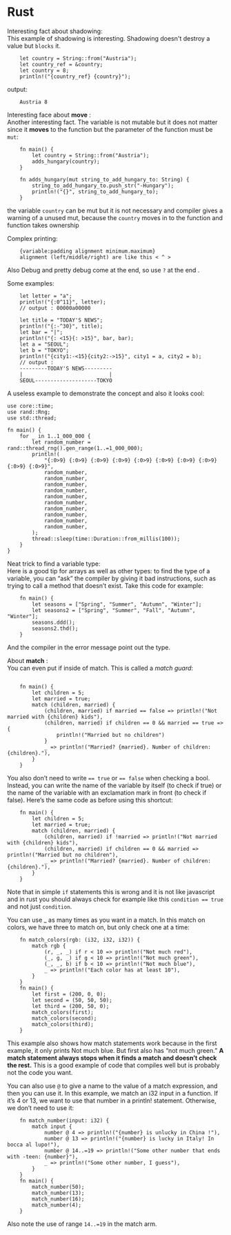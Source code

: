 # Rust
Interesting fact about shadowing: <br/>
This example of shadowing is interesting. Shadowing doesn't destroy a value but `blocks` it.
```
    let country = String::from("Austria");
    let country_ref = &country;
    let country = 8;
    println!("{country_ref} {country}");
```
output:
```
    Austria 8
```

Interesting face about **move** : <br />
Another interesting fact. The variable is not mutable but it does not matter since it **moves** to
the function but the parameter of the function must be `mut`:
```
    fn main() {
        let country = String::from("Austria");
        adds_hungary(country);
    }

    fn adds_hungary(mut string_to_add_hungary_to: String) {
        string_to_add_hungary_to.push_str("-Hungary");
        println!("{}", string_to_add_hungary_to);
    }
```
the variable `country` can be mut but it is not necessary and compiler gives a warning of a unused mut, 
because the `country` moves in to the function and function takes ownership

Complex printing:
```
    {variable:padding alignment minimum.maximum}
    alignment (left/middle/right) are like this < ^ >
```
Also Debug and pretty debug come at the end, so use `?` at the end .

Some examples:
```
    let letter = "a";
    println!("{:0^11}", letter);
    // output : 00000a00000

    let title = "TODAY'S NEWS";
    println!("{:-^30}", title);
    let bar = "|";
    println!("{: <15}{: >15}", bar, bar);
    let a = "SEOUL";
    let b = "TOKYO";
    println!("{city1:-<15}{city2:->15}", city1 = a, city2 = b);
    // output : 
    ---------TODAY'S NEWS---------
    |                            |
    SEOUL--------------------TOKYO
```

A useless example to demonstrate the concept and also it looks cool:
```
use core::time;
use rand::Rng;
use std::thread;

fn main() {
    for _ in 1..1_000_000 {
        let random_number = rand::thread_rng().gen_range(1..=1_000_000);
        println!(
            "{:0>9} {:0>9} {:0>9} {:0>9} {:0>9} {:0>9} {:0>9} {:0>9} {:0>9} {:0>9}",
            random_number,
            random_number,
            random_number,
            random_number,
            random_number,
            random_number,
            random_number,
            random_number,
            random_number,
            random_number,
        );
        thread::sleep(time::Duration::from_millis(100));
    }
}
```

Neat trick to find a variable type: <br/>
Here is a good tip for arrays as well as other types: to find the type of a variable, you
can “ask” the compiler by giving it bad instructions, such as trying to call a method
that doesn’t exist. Take this code for example:
```
    fn main() {
        let seasons = ["Spring", "Summer", "Autumn", "Winter"];
        let seasons2 = ["Spring", "Summer", "Fall", "Autumn", "Winter"];
        seasons.ddd();
        seasons2.thd();
    }
```
And the compiler in the error message point out the type.

About **match** : <br/>
You can even put if inside of match. This is called a *match guard*:
```

    fn main() {
        let children = 5;
        let married = true;
        match (children, married) {
            (children, married) if married == false => println!("Not married with {children} kids"),
            (children, married) if children == 0 && married == true => {
                println!("Married but no children")
            }
            _ => println!("Married? {married}. Number of children: {children}."),
        }
    }
```

You also don’t need to write `== true` or `== false` when checking a bool. Instead, you can write the name of the 
variable by itself (to check if true) or the name of the variable with an exclamation mark in front (to check if false). 
Here’s the same code as before using this shortcut:
```
    fn main() {
        let children = 5;
        let married = true;
        match (children, married) {
            (children, married) if !married => println!("Not married with {children} kids"),
            (children, married) if children == 0 && married => println!("Married but no children"),
            _ => println!("Married? {married}. Number of children: {children}."),
        }
    }
```
Note that in simple `if` statements this is wrong and it is not like javascript and in rust you should always check
for example like this `condition == true` and not just `condition`. <br/>

You can use _ as many times as you want in a match. In this match on colors, we have three to match on, but only 
check one at a time:
```
    fn match_colors(rgb: (i32, i32, i32)) {
        match rgb {
            (r, _, _) if r < 10 => println!("Not much red"),
            (_, g, _) if g < 10 => println!("Not much green"),
            (_, _, b) if b < 10 => println!("Not much blue"),
            _ => println!("Each color has at least 10"),
        }
    }
    fn main() {
        let first = (200, 0, 0);
        let second = (50, 50, 50);
        let third = (200, 50, 0);
        match_colors(first);
        match_colors(second);
        match_colors(third);
    }
```

This example also shows how match statements work because in the first example, it only prints Not much blue. But 
first also has “not much green.” **A match statement always stops when it finds a match and doesn’t check the rest.** 
This is a good example of code that compiles well but is probably not the code you want.<br/>

You can also use `@` to give a name to the value of a match expression, and then you can
use it. In this example, we match an i32 input in a function. If it’s 4 or 13, we want to
use that number in a println! statement. Otherwise, we don’t need to use it:
```
    fn match_number(input: i32) {
        match input {
            number @ 4 => println!("{number} is unlucky in China !"),
            number @ 13 => println!("{number} is lucky in Italy! In bocca al lupo!"),
            number @ 14..=19 => println!("Some other number that ends with -teen: {number}"),
            _ => println!("Some other number, I guess"),
        }
    }
    fn main() {
        match_number(50);
        match_number(13);
        match_number(16);
        match_number(4);
    }
```
Also note the use of range `14..=19` in the match arm.

